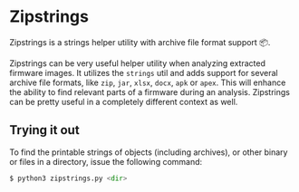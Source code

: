 # Zipstrings

Zipstrings is a strings helper utility with archive file format support 📦.

Zipstrings can be very useful helper utility when analyzing extracted firmware images. It utilizes the `strings` util and adds support for several archive file formats, like `zip`, `jar`, `xlsx`, `docx`, `apk` or `apex`. This will enhance the ability to find relevant parts of a firmware during an analysis. Zipstrings can be pretty useful in a completely different context as well.

## Trying it out

To find the printable strings of objects (including archives), or other binary or files in a directory, issue the following command:

```python
$ python3 zipstrings.py <dir>
```

